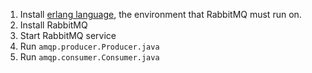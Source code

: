 1. Install [erlang language](http://www.erlang.org/), the environment that RabbitMQ must run on.
2. Install RabbitMQ
3. Start RabbitMQ service
4. Run `amqp.producer.Producer.java`
5. Run `amqp.consumer.Consumer.java` 